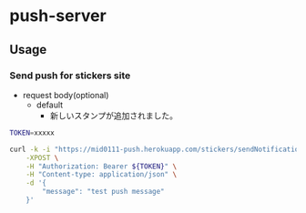 push-server
====

## Usage

### Send push for stickers site

* request body(optional)
  * default
    * 新しいスタンプが追加されました。

```bash
TOKEN=xxxxx

curl -k -i "https://mid0111-push.herokuapp.com/stickers/sendNotification" \
    -XPOST \
    -H "Authorization: Bearer ${TOKEN}" \
    -H "Content-type: application/json" \
    -d '{
        "message": "test push message"
    }'
```
